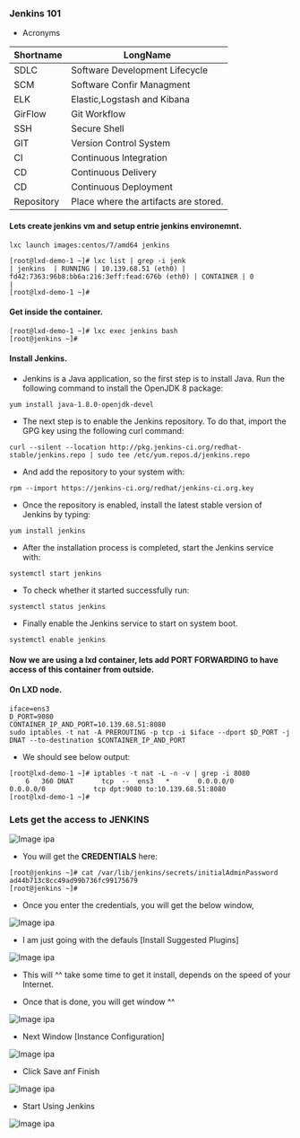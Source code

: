 ### Jenkins 101

* Acronyms

|Shortname|LongName|
|----|----|
|SDLC|Software Development Lifecycle|
|SCM|Software Confir Managment|
|ELK|Elastic,Logstash and Kibana|
|GirFlow|Git Workflow|
|SSH|Secure Shell|
|GIT|Version Control System|
|CI|Continuous Integration|
|CD|Continuous Delivery|
|CD|Continuous Deployment|
|Repository|Place where the artifacts are stored.|


#### Lets create jenkins vm and setup entrie jenkins environemnt.

~~~
lxc launch images:centos/7/amd64 jenkins
~~~

~~~
[root@lxd-demo-1 ~]# lxc list | grep -i jenk
| jenkins  | RUNNING | 10.139.68.51 (eth0) | fd42:7363:96b8:bb6a:216:3eff:fead:676b (eth0) | CONTAINER | 0         |
[root@lxd-demo-1 ~]#
~~~

#### Get inside the container.

~~~
[root@lxd-demo-1 ~]# lxc exec jenkins bash
[root@jenkins ~]#
~~~

#### Install Jenkins.

* Jenkins is a Java application, so the first step is to install Java. Run the following command to install the OpenJDK 8 package:

~~~
yum install java-1.8.0-openjdk-devel
~~~

* The next step is to enable the Jenkins repository. To do that, import the GPG key using the following curl command:

~~~
curl --silent --location http://pkg.jenkins-ci.org/redhat-stable/jenkins.repo | sudo tee /etc/yum.repos.d/jenkins.repo
~~~

* And add the repository to your system with:

~~~
rpm --import https://jenkins-ci.org/redhat/jenkins-ci.org.key
~~~

* Once the repository is enabled, install the latest stable version of Jenkins by typing:

~~~
yum install jenkins
~~~

* After the installation process is completed, start the Jenkins service with:

~~~
systemctl start jenkins
~~~

* To check whether it started successfully run:

~~~
systemctl status jenkins
~~~

* Finally enable the Jenkins service to start on system boot.

~~~
systemctl enable jenkins
~~~

#### Now we are using a lxd container, lets add **PORT FORWARDING** to have access of this container from outside.

#### On **LXD** node.

~~~
iface=ens3
D_PORT=9080
CONTAINER_IP_AND_PORT=10.139.68.51:8080
sudo iptables -t nat -A PREROUTING -p tcp -i $iface --dport $D_PORT -j DNAT --to-destination $CONTAINER_IP_AND_PORT
~~~

* We should see below output:

~~~
[root@lxd-demo-1 ~]# iptables -t nat -L -n -v | grep -i 8080
    6   360 DNAT       tcp  --  ens3   *       0.0.0.0/0            0.0.0.0/0            tcp dpt:9080 to:10.139.68.51:8080
[root@lxd-demo-1 ~]#
~~~

### Lets get the access to **JENKINS**

![Image ipa](https://github.com/NileshChandekar/lxd_containers/blob/master/images/01111.png)


* You will get the **CREDENTIALS** here:

~~~
[root@jenkins ~]# cat /var/lib/jenkins/secrets/initialAdminPassword
ad44b713c8cc49ad99b736fc99175679
[root@jenkins ~]#
~~~

* Once you enter the credentials, you will get the below window,

![Image ipa](https://github.com/NileshChandekar/lxd_containers/blob/master/images/01112.png)

* I am just going with the defauls [Install Suggested Plugins]

![Image ipa](https://github.com/NileshChandekar/lxd_containers/blob/master/images/01113.png)

* This will ^^ take some time to get it install, depends on the speed of your Internet.

* Once that is done, you will get window ^^

![Image ipa](https://github.com/NileshChandekar/lxd_containers/blob/master/images/01114.png)

* Next Window [Instance Configuration]

![Image ipa](https://github.com/NileshChandekar/lxd_containers/blob/master/images/01115.png)

* Click Save anf Finish

![Image ipa](https://github.com/NileshChandekar/lxd_containers/blob/master/images/01116.png)

* Start Using Jenkins

![Image ipa](https://github.com/NileshChandekar/lxd_containers/blob/master/images/01117.png)
